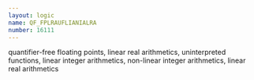 ```yaml
---
layout: logic
name: QF_FPLRAUFLIANIALRA
number: 16111
---
```

quantifier-free floating points, linear real arithmetics, uninterpreted functions, linear integer arithmetics, non-linear integer arithmetics, linear real arithmetics